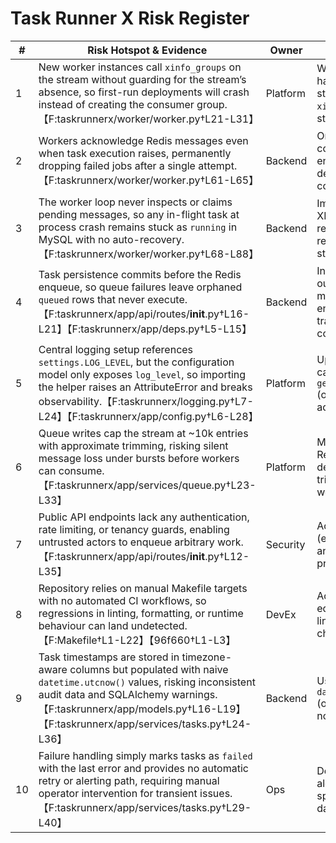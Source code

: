 # Task Runner X Risk Register

| # | Risk Hotspot & Evidence | Owner | Suggested Mitigations |
|---|-------------------------|-------|------------------------|
| 1 | New worker instances call `xinfo_groups` on the stream without guarding for the stream’s absence, so first-run deployments will crash instead of creating the consumer group.【F:taskrunnerx/worker/worker.py†L21-L31】 | Platform | Wrap the bootstrap in error handling that creates the stream/group when `xinfo_groups` fails; add startup smoke test to CI. |
| 2 | Workers acknowledge Redis messages even when task execution raises, permanently dropping failed jobs after a single attempt.【F:taskrunnerx/worker/worker.py†L61-L65】 | Backend | Only ACK after successful completion, or re-enqueue/track failures via a dead-letter stream with configurable retry policies. |
| 3 | The worker loop never inspects or claims pending messages, so any in-flight task at process crash remains stuck as `running` in MySQL with no auto-recovery.【F:taskrunnerx/worker/worker.py†L68-L88】 | Backend | Implement periodic XPENDING/XCLAIM recovery, plus a reconciliation job that resets stale tasks. |
| 4 | Task persistence commits before the Redis enqueue, so queue failures leave orphaned `queued` rows that never execute.【F:taskrunnerx/app/api/routes/__init__.py†L16-L21】【F:taskrunnerx/app/deps.py†L5-L15】 | Backend | Introduce an outbox/transactional message pattern or move enqueue inside the DB transaction with compensation logic. |
| 5 | Central logging setup references `settings.LOG_LEVEL`, but the configuration model only exposes `log_level`, so importing the helper raises an AttributeError and breaks observability.【F:taskrunnerx/logging.py†L7-L24】【F:taskrunnerx/app/config.py†L6-L28】 | Platform | Update logging bootstrap to call `get_settings().log_level` (or fix config casing) and add regression tests. |
| 6 | Queue writes cap the stream at ~10k entries with approximate trimming, risking silent message loss under bursts before workers can consume.【F:taskrunnerx/app/services/queue.py†L23-L33】 | Platform | Move retention controls to Redis config or monitor depth; emit alerts when trimming occurs and scale workers accordingly. |
| 7 | Public API endpoints lack any authentication, rate limiting, or tenancy guards, enabling untrusted actors to enqueue arbitrary work.【F:taskrunnerx/app/api/routes/__init__.py†L12-L35】 | Security | Add authn/z middleware (e.g., API tokens or OIDC) and request quotas before production exposure. |
| 8 | Repository relies on manual Makefile targets with no automated CI workflows, so regressions in linting, formatting, or runtime behaviour can land undetected.【F:Makefile†L1-L22】【96f660†L1-L3】 | DevEx | Add GitHub Actions (or equivalent) to run unit tests, lint, and basic integration checks on each PR. |
| 9 | Task timestamps are stored in timezone-aware columns but populated with naive `datetime.utcnow()` values, risking inconsistent audit data and SQLAlchemy warnings.【F:taskrunnerx/app/models.py†L16-L19】【F:taskrunnerx/app/services/tasks.py†L24-L36】 | Backend | Use timezone-aware `datetime.now(timezone.utc)` (or database defaults) and normalise existing data. |
|10 | Failure handling simply marks tasks as `failed` with the last error and provides no automatic retry or alerting path, requiring manual operator intervention for transient issues.【F:taskrunnerx/app/services/tasks.py†L29-L40】 | Ops | Define retry policies, add alerting on `failed` status spikes, and surface failure dashboards for operators. |

